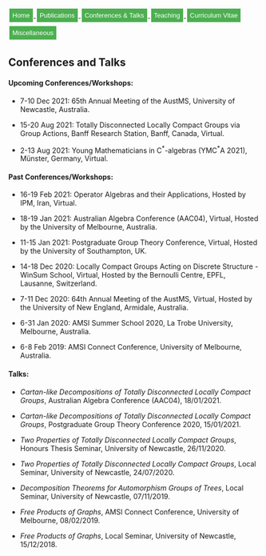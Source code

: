 <html>
<head>
<style>
.button {
  background-color: #4CAF50; /* Green */
  border: none;
  color: white;
  padding: 6px 6px;
  text-align: center;
  text-decoration: none;
  display: inline-block;
  font-size: 13px;
  margin: 4px 2px;
  transition-duration: 0.4s;
  cursor: pointer;
}

.button1 {
  background-color: white; 
  color: black; 
  border: 2px solid #4CAF50;
  border-radius: 8px;
}

.button1:hover {
  background-color: #4CAF50;
  color: white;
}

.center {
  margin: auto;
  width: 100%;
  border: 0px solid #73AD21;
  padding: 0px;
  display: flex;
  justify-content: center;
  align-items: center;
}

</style>
</head>
<body>
 
<div class="center">
<a href="https://max-carter-math.github.io/"> <button class="button button1"> Home </button> </a><!--
--><a href="./publications.html"> <button class="button button1"> Publications </button> </a><!--
--><a href="./conf_talks.html"> <button class="button button1"> Conferences & Talks </button> </a><!--
--><a href="./teaching.html"> <button class="button button1"> Teaching </button> </a><!--
--><a href="./CV.pdf"> <button class="button button1"> Curriculum Vitae </button> </a><!--
--><a href="./other.html"> <button class="button button1"> Miscellaneous </button> </a>
</div>

</body>
</html>

## Conferences and Talks

#### Upcoming Conferences/Workshops:

* 7-10 Dec 2021: 65th Annual Meeting of the AustMS, University of Newcastle, Australia.

* 15-20 Aug 2021: Totally Disconnected Locally Compact Groups via Group Actions, Banff Research Station, Banff, Canada, Virtual.

* 2-13 Aug 2021: Young Mathematicians in C<sup>\*</sup>-algebras (YMC<sup>\*</sup>A 2021), Münster, Germany, Virtual.

#### Past Conferences/Workshops:

* 16-19 Feb 2021: Operator Algebras and their Applications, Hosted by IPM, Iran, Virtual.

* 18-19 Jan 2021: Australian Algebra Conference (AAC04), Virtual, Hosted by the University of Melbourne, Australia.

* 11-15 Jan 2021: Postgraduate Group Theory Conference, Virtual, Hosted by the University of Southampton, UK.

* 14-18 Dec 2020: Locally Compact Groups Acting on Discrete Structure - WinSum School, Virtual, Hosted by the Bernoulli Centre, EPFL, Lausanne, Switzerland.

* 7-11 Dec 2020: 64th Annual Meeting of the AustMS, Virtual, Hosted by the University of New England, Armidale, Australia.

* 6-31 Jan 2020: AMSI Summer School 2020, La Trobe University, Melbourne, Australia.

* 6-8 Feb 2019: AMSI Connect Conference, University of Melbourne, Australia.

#### Talks:

* *Cartan-like Decompositions of Totally Disconnected Locally Compact Groups*, Australian Algebra Conference (AAC04), 18/01/2021.

* *Cartan-like Decompositions of Totally Disconnected Locally Compact Groups*, Postgraduate Group Theory Conference 2020, 15/01/2021.

* *Two Properties of Totally Disconnected Locally Compact Groups*, Honours Thesis Seminar, University of Newcastle, 26/11/2020.

* *Two Properties of Totally Disconnected Locally Compact Groups*, Local Seminar, University of Newcastle, 24/07/2020.

* *Decomposition Theorems for Automorphism Groups of Trees*, Local Seminar, University of Newcastle, 07/11/2019.

* *Free Products of Graphs*, AMSI Connect Conference, University of Melbourne, 08/02/2019.

* *Free Products of Graphs*, Local Seminar, University of Newcastle, 15/12/2018.

